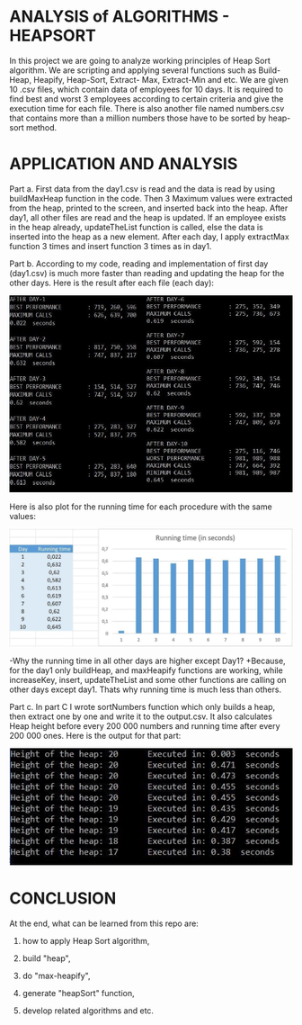 # ANALYSIS of ALGORITHMS - HEAPSORT

In this project we are going to analyze working principles of Heap Sort algorithm. We are scripting and applying several functions such as Build-Heap, Heapify, Heap-Sort, Extract- Max, Extract-Min and etc. We are given 10 .csv files, which contain data of employees for 10 days. It is required to find best and worst 3 employees according to certain criteria and give the execution time for each file. There is also another file named numbers.csv that contains more than a million numbers those have to be sorted by heap-sort method.


# APPLICATION AND ANALYSIS

Part a.
First data from the day1.csv is read and the data is read by using buildMaxHeap function in the code. Then 3 Maximum values were extracted from the heap, printed to the screen, and inserted back into the heap. After day1, all other files are read and the heap is updated. If an employee exists in the heap already, updateTheList function is called, else the data is inserted into the heap as a new element. After each day, I apply extractMax function 3 times and insert function 3 times as in day1.

Part b.
According to my code, reading and implementation of first day (day1.csv) is much more faster than reading and updating the heap for the other days. Here is the result after each file (each day):

![alt text](https://github.com/farid002/heap-sort/blob/master/static/10days.jpg)
 

Here is also plot for the running time for each procedure with the same values:

![alt text](https://github.com/farid002/heap-sort/blob/master/static/analysis.jpg)

-Why the running time in all other days are higher except Day1?
+Because, for the day1 only buildHeap, and maxHeapify functions are working, while increaseKey, insert, updateTheList and some other functions are calling on other days except day1. Thats why running time is much less than others.

Part c.
In part C I wrote sortNumbers function which only builds a heap, then extract one by one and write it to the output.csv. It also calculates Heap height before every 200 000 numbers and running time after every 200 000 ones. Here is the output for that part:

![alt text](https://github.com/farid002/heap-sort/blob/master/static/numbers.jpg)


# CONCLUSION
At the end, what can be learned from this repo are:

1) how to apply Heap Sort algorithm,

2) build "heap",

3) do "max-heapify",

4) generate "heapSort" function,

5) develop  related algorithms and etc.

